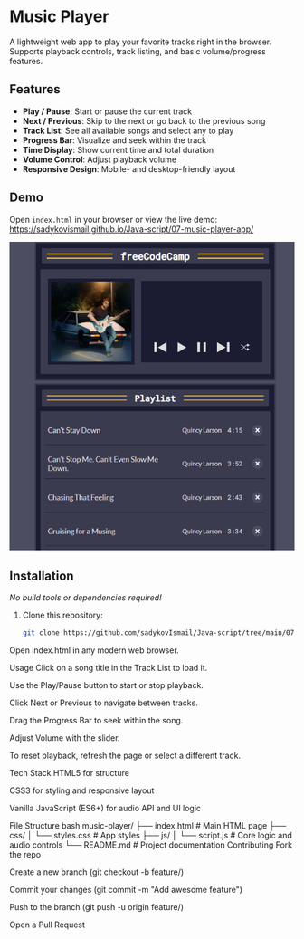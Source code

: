# Music Player

A lightweight web app to play your favorite tracks right in the browser. Supports playback controls, track listing, and basic volume/progress features.

## Features

- **Play / Pause**: Start or pause the current track  
- **Next / Previous**: Skip to the next or go back to the previous song  
- **Track List**: See all available songs and select any to play  
- **Progress Bar**: Visualize and seek within the track  
- **Time Display**: Show current time and total duration  
- **Volume Control**: Adjust playback volume  
- **Responsive Design**: Mobile- and desktop-friendly layout  

## Demo

Open `index.html` in your browser or view the live demo:  
<https://sadykovismail.github.io/Java-script/07-music-player-app/>

![Screenshot of the Music Player app](./screenshot.png)

## Installation

_No build tools or dependencies required!_

1. Clone this repository:  
   ```bash
   git clone https://github.com/sadykovIsmail/Java-script/tree/main/07-music-player-app
Open index.html in any modern web browser.

Usage
Click on a song title in the Track List to load it.

Use the Play/Pause button to start or stop playback.

Click Next or Previous to navigate between tracks.

Drag the Progress Bar to seek within the song.

Adjust Volume with the slider.

To reset playback, refresh the page or select a different track.

Tech Stack
HTML5 for structure

CSS3 for styling and responsive layout

Vanilla JavaScript (ES6+) for audio API and UI logic

File Structure
bash
music-player/
├── index.html           # Main HTML page
├── css/
│   └── styles.css       # App styles
├── js/
│   └── script.js        # Core logic and audio controls
└── README.md            # Project documentation
Contributing
Fork the repo

Create a new branch (git checkout -b feature/<your-branch-name>)

Commit your changes (git commit -m "Add awesome feature")

Push to the branch (git push -u origin feature/<your-branch-name>)

Open a Pull Request